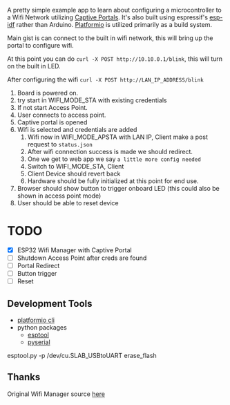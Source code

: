 A pretty simple example app to learn about configuring a microcontroller to a Wifi Network
utilizing [Captive Portals](https://en.wikipedia.org/wiki/Captive_portal). It's
also built using espressif's [esp-idf](https://github.com/espressif/esp-idf) rather
than Arduino. [Platformio](https://platformio.org/) is utilized primarily as a build system. 

Main gist is can connect to the built in wifi network, this will bring up the portal to configure wifi.
 
At this point you can  do `curl -X POST http://10.10.0.1/blink`, this will turn on the built in LED.

After configuring the wifi `curl -X POST http://LAN_IP_ADDRESS/blink`




1. Board is powered on.
1. try start in WIFI_MODE_STA with existing credentials
1. If not start Access Point.
1. User connects to access point.
1. Captive portal is opened
1. Wifi is selected and credentials are added
    1. Wifi now in WIFI_MODE_APSTA with LAN IP, Client make a post request to `status.json`
    1. After wifi connection success is made we should redirect.
    1. One we get to web app we say `a little more config needed`
    1. Switch to WIFI_MODE_STA, Client 
    1. Client Device should revert back
    1. Hardware should be fully initialized at this point for end use.
1. Browser should show button to trigger onboard LED (this could also be shown in access point mode)
1. User should be able to reset device

# TODO
* [x] ESP32 Wifi Manager with Captive Portal
* [ ] Shutdown Access Point after creds are found
* [ ] Portal Redirect
* [ ] Button trigger
* [ ] Reset
 
## Development Tools
* [platformio cli](https://docs.platformio.org/en/latest/core/installation.html#python-package-manager) 
* python packages
  * [esptool](https://github.com/espressif/esptool)
  * [pyserial](https://github.com/pyserial/pyserial)

esptool.py -p /dev/cu.SLAB_USBtoUART erase_flash

## Thanks
Original Wifi Manager source [here](https://github.com/tonyp7/esp32-wifi-manager)